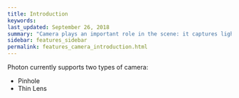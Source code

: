 ```yaml
---
title: Introduction
keywords: 
last_updated: September 26, 2018
summary: "Camera plays an important role in the scene: it captures light and record an image on its film--so you can see the virtual world which just got rendered."
sidebar: features_sidebar
permalink: features_camera_introduction.html
---
```


Photon currently supports two types of camera:

* Pinhole
* Thin Lens
